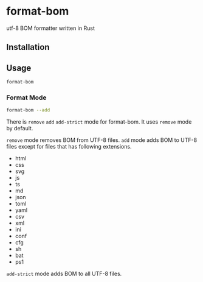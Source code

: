 # format-bom

utf-8 BOM formatter written in Rust

## Installation

## Usage

```bash
format-bom 
```

### Format Mode

```bash
format-bom --add
```

There is `remove` `add` `add-strict` mode for format-bom.
It uses `remove` mode by default.

`remove` mode removes BOM from UTF-8 files.
`add` mode adds BOM to UTF-8 files except for files that has following extensions.

- html
- css
- svg
- js
- ts
- md
- json
- toml
- yaml
- csv
- xml
- ini
- conf
- cfg
- sh
- bat
- ps1

`add-strict` mode adds BOM to all UTF-8 files.
